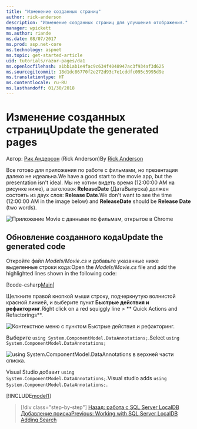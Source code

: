 ```yaml
---
title: "Изменение созданных страниц"
author: rick-anderson
description: "Изменение созданных страниц для улучшения отображения."
manager: wpickett
ms.author: riande
ms.date: 08/07/2017
ms.prod: asp.net-core
ms.technology: aspnet
ms.topic: get-started-article
uid: tutorials/razor-pages/da1
ms.openlocfilehash: a1bb1ab1e4fac9c634f4048947ac3f934af3d625
ms.sourcegitcommit: 18d1dc86770f2e272d93c7e1cddfc095c5995d9e
ms.translationtype: HT
ms.contentlocale: ru-RU
ms.lasthandoff: 01/30/2018
---
```

# <a name="update-the-generated-pages"></a><span data-ttu-id="bb43a-103">Изменение созданных страниц</span><span class="sxs-lookup"><span data-stu-id="bb43a-103">Update the generated pages</span></span>

<span data-ttu-id="bb43a-104">Автор: [Рик Андерсон](https://twitter.com/RickAndMSFT) (Rick Anderson)</span><span class="sxs-lookup"><span data-stu-id="bb43a-104">By [Rick Anderson](https://twitter.com/RickAndMSFT)</span></span>

<span data-ttu-id="bb43a-105">Все готово для приложения по работе с фильмами, но презентация далеко не идеальна.</span><span class="sxs-lookup"><span data-stu-id="bb43a-105">We have a good start to the movie app, but the presentation isn't ideal.</span></span> <span data-ttu-id="bb43a-106">Мы не хотим видеть время (12:00:00 AM на рисунке ниже), а заголовок **ReleaseDate** (ДатаВыпуска) должен состоять из двух слов: **Release Date**.</span><span class="sxs-lookup"><span data-stu-id="bb43a-106">We don't want to see the time (12:00:00 AM in the image below) and **ReleaseDate** should be **Release Date** (two words).</span></span>

![Приложение Movie с данными по фильмам, открытое в Chrome](sql/_static/m55.png)

## <a name="update-the-generated-code"></a><span data-ttu-id="bb43a-108">Обновление созданного кода</span><span class="sxs-lookup"><span data-stu-id="bb43a-108">Update the generated code</span></span>

<span data-ttu-id="bb43a-109">Откройте файл *Models/Movie.cs* и добавьте указанные ниже выделенные строки кода:</span><span class="sxs-lookup"><span data-stu-id="bb43a-109">Open the *Models/Movie.cs* file and add the highlighted lines shown in the following code:</span></span>

[!code-csharp[Main](razor-pages-start/sample/RazorPagesMovie/Models/MovieDate.cs?name=snippet_1&highlight=10-11)]

<span data-ttu-id="bb43a-110">Щелкните правой кнопкой мыши строку, подчеркнутую волнистой красной линией, и выберите пункт **Быстрые действия и рефакторинг**.</span><span class="sxs-lookup"><span data-stu-id="bb43a-110">Right click on a red squiggly line > ** Quick Actions and Refactorings**.</span></span>

  ![Контекстное меню с пунктом **Быстрые действия и рефакторинг**.](da1/qa.png)

<span data-ttu-id="bb43a-112">Выберите `using System.ComponentModel.DataAnnotations;`.</span><span class="sxs-lookup"><span data-stu-id="bb43a-112">Select `using System.ComponentModel.DataAnnotations;`</span></span>

  ![using System.ComponentModel.DataAnnotations в верхней части списка.](da1/da.png)

  <span data-ttu-id="bb43a-114">Visual Studio добавит `using System.ComponentModel.DataAnnotations;`.</span><span class="sxs-lookup"><span data-stu-id="bb43a-114">Visual studio adds `using System.ComponentModel.DataAnnotations;`.</span></span>

[!INCLUDE[model1](../../includes/RP/da2.md)]

>[!div class="step-by-step"]
<span data-ttu-id="bb43a-115">[Назад: работа с SQL Server LocalDB](xref:tutorials/razor-pages/sql)
[Добавление поиска](xref:tutorials/razor-pages/search)</span><span class="sxs-lookup"><span data-stu-id="bb43a-115">[Previous: Working with SQL Server LocalDB](xref:tutorials/razor-pages/sql)
[Adding Search](xref:tutorials/razor-pages/search)</span></span>
